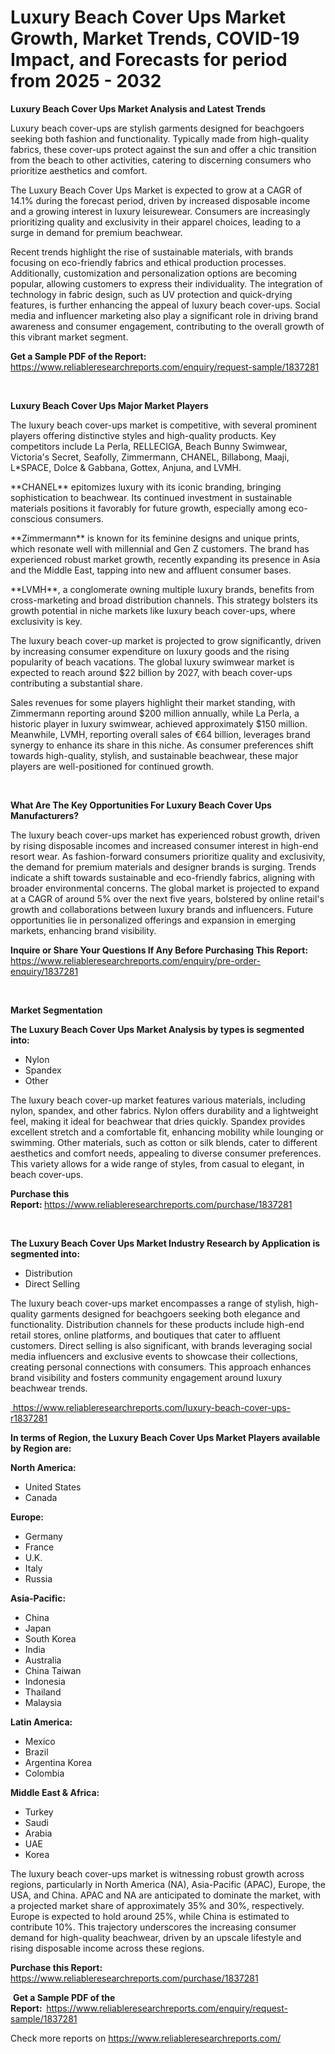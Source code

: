 <p><h1>Luxury Beach Cover Ups Market Growth, Market Trends, COVID-19 Impact, and Forecasts for period from 2025 - 2032</h1></p><p><strong>Luxury Beach Cover Ups Market Analysis and Latest Trends</strong></p>
<p><p>Luxury beach cover-ups are stylish garments designed for beachgoers seeking both fashion and functionality. Typically made from high-quality fabrics, these cover-ups protect against the sun and offer a chic transition from the beach to other activities, catering to discerning consumers who prioritize aesthetics and comfort. </p><p>The Luxury Beach Cover Ups Market is expected to grow at a CAGR of 14.1% during the forecast period, driven by increased disposable income and a growing interest in luxury leisurewear. Consumers are increasingly prioritizing quality and exclusivity in their apparel choices, leading to a surge in demand for premium beachwear. </p><p>Recent trends highlight the rise of sustainable materials, with brands focusing on eco-friendly fabrics and ethical production processes. Additionally, customization and personalization options are becoming popular, allowing customers to express their individuality. The integration of technology in fabric design, such as UV protection and quick-drying features, is further enhancing the appeal of luxury beach cover-ups. Social media and influencer marketing also play a significant role in driving brand awareness and consumer engagement, contributing to the overall growth of this vibrant market segment.</p></p>
<p><strong>Get a Sample PDF of the Report:&nbsp;</strong> <a href="https://www.reliableresearchreports.com/enquiry/request-sample/1837281?utm_campaign=3253&utm_medium=2&utm_source=Github&utm_content=ia&utm_term=05042025&utm_id=luxury-beach-cover-ups">https://www.reliableresearchreports.com/enquiry/request-sample/1837281</a></p>
<p>&nbsp;</p>
<p><strong>Luxury Beach Cover Ups Major Market Players</strong></p>
<p><p>The luxury beach cover-ups market is competitive, with several prominent players offering distinctive styles and high-quality products. Key competitors include La Perla, RELLECIGA, Beach Bunny Swimwear, Victoria's Secret, Seafolly, Zimmermann, CHANEL, Billabong, Maaji, L*SPACE, Dolce & Gabbana, Gottex, Anjuna, and LVMH. </p><p>**CHANEL** epitomizes luxury with its iconic branding, bringing sophistication to beachwear. Its continued investment in sustainable materials positions it favorably for future growth, especially among eco-conscious consumers.</p><p>**Zimmermann** is known for its feminine designs and unique prints, which resonate well with millennial and Gen Z customers. The brand has experienced robust market growth, recently expanding its presence in Asia and the Middle East, tapping into new and affluent consumer bases.</p><p>**LVMH**, a conglomerate owning multiple luxury brands, benefits from cross-marketing and broad distribution channels. This strategy bolsters its growth potential in niche markets like luxury beach cover-ups, where exclusivity is key.</p><p>The luxury beach cover-up market is projected to grow significantly, driven by increasing consumer expenditure on luxury goods and the rising popularity of beach vacations. The global luxury swimwear market is expected to reach around $22 billion by 2027, with beach cover-ups contributing a substantial share.</p><p>Sales revenues for some players highlight their market standing, with Zimmermann reporting around $200 million annually, while La Perla, a historic player in luxury swimwear, achieved approximately $150 million. Meanwhile, LVMH, reporting overall sales of €64 billion, leverages brand synergy to enhance its share in this niche. As consumer preferences shift towards high-quality, stylish, and sustainable beachwear, these major players are well-positioned for continued growth.</p></p>
<p>&nbsp;</p>
<p><strong>What Are The Key Opportunities For Luxury Beach Cover Ups Manufacturers?</strong></p>
<p><p>The luxury beach cover-ups market has experienced robust growth, driven by rising disposable incomes and increased consumer interest in high-end resort wear. As fashion-forward consumers prioritize quality and exclusivity, the demand for premium materials and designer brands is surging. Trends indicate a shift towards sustainable and eco-friendly fabrics, aligning with broader environmental concerns. The global market is projected to expand at a CAGR of around 5% over the next five years, bolstered by online retail's growth and collaborations between luxury brands and influencers. Future opportunities lie in personalized offerings and expansion in emerging markets, enhancing brand visibility.</p></p>
<p><strong>Inquire or Share Your Questions If Any Before Purchasing This Report:</strong> <a href="https://www.reliableresearchreports.com/enquiry/pre-order-enquiry/1837281?utm_campaign=3253&utm_medium=2&utm_source=Github&utm_content=ia&utm_term=05042025&utm_id=luxury-beach-cover-ups">https://www.reliableresearchreports.com/enquiry/pre-order-enquiry/1837281</a></p>
<p>&nbsp;</p>
<p><strong>Market Segmentation</strong></p>
<p><strong>The Luxury Beach Cover Ups Market Analysis by types is segmented into:</strong></p>
<p><ul><li>Nylon</li><li>Spandex</li><li>Other</li></ul></p>
<p><p>The luxury beach cover-up market features various materials, including nylon, spandex, and other fabrics. Nylon offers durability and a lightweight feel, making it ideal for beachwear that dries quickly. Spandex provides excellent stretch and a comfortable fit, enhancing mobility while lounging or swimming. Other materials, such as cotton or silk blends, cater to different aesthetics and comfort needs, appealing to diverse consumer preferences. This variety allows for a wide range of styles, from casual to elegant, in beach cover-ups.</p></p>
<p><strong>Purchase this Report:&nbsp;</strong><a href="https://www.reliableresearchreports.com/purchase/1837281?utm_campaign=3253&utm_medium=2&utm_source=Github&utm_content=ia&utm_term=05042025&utm_id=luxury-beach-cover-ups">https://www.reliableresearchreports.com/purchase/1837281</a></p>
<p>&nbsp;</p>
<p><strong>The Luxury Beach Cover Ups Market Industry Research by Application is segmented into:</strong></p>
<p><ul><li>Distribution</li><li>Direct Selling</li></ul></p>
<p><p>The luxury beach cover-ups market encompasses a range of stylish, high-quality garments designed for beachgoers seeking both elegance and functionality. Distribution channels for these products include high-end retail stores, online platforms, and boutiques that cater to affluent customers. Direct selling is also significant, with brands leveraging social media influencers and exclusive events to showcase their collections, creating personal connections with consumers. This approach enhances brand visibility and fosters community engagement around luxury beachwear trends.</p></p>
<p><a href="https://www.reliableresearchreports.com/luxury-beach-cover-ups-r1837281?utm_campaign=3253&utm_medium=2&utm_source=Github&utm_content=ia&utm_term=05042025&utm_id=luxury-beach-cover-ups">&nbsp;https://www.reliableresearchreports.com/luxury-beach-cover-ups-r1837281</a></p>
<p><strong>In terms of Region, the Luxury Beach Cover Ups Market Players available by Region are:</strong></p>
<p>
    <p> <strong> North America: </strong>
        <ul>
            <li>United States</li>
            <li>Canada</li>
        </ul>
        </p> 
    <p> <strong> Europe: </strong>
        <ul>
            <li>Germany</li>
            <li>France</li>
            <li>U.K.</li>
            <li>Italy</li>
            <li>Russia</li>
        </ul>
        </p> 
    <p> <strong> Asia-Pacific: </strong>
        <ul>
            <li>China</li>
            <li>Japan</li>
            <li>South Korea</li>
            <li>India</li>
            <li>Australia</li>
            <li>China Taiwan</li>
            <li>Indonesia</li>
            <li>Thailand</li>
            <li>Malaysia</li>
        </ul>
        </p> 
    <p> <strong> Latin America: </strong>
        <ul>
            <li>Mexico</li>
            <li>Brazil</li>
            <li>Argentina Korea</li>
            <li>Colombia</li>
        </ul>
        </p> 
    <p> <strong> Middle East & Africa: </strong>
        <ul>
            <li>Turkey</li>
            <li>Saudi</li>
            <li>Arabia</li>
            <li>UAE</li>
            <li>Korea</li>
        </ul>
    </p>
    </p>
<p><p>The luxury beach cover-ups market is witnessing robust growth across regions, particularly in North America (NA), Asia-Pacific (APAC), Europe, the USA, and China. APAC and NA are anticipated to dominate the market, with a projected market share of approximately 35% and 30%, respectively. Europe is expected to hold around 25%, while China is estimated to contribute 10%. This trajectory underscores the increasing consumer demand for high-quality beachwear, driven by an upscale lifestyle and rising disposable income across these regions.</p></p>
<p><strong>Purchase this Report: </strong><a href="https://www.reliableresearchreports.com/purchase/1837281?utm_campaign=3253&utm_medium=2&utm_source=Github&utm_content=ia&utm_term=05042025&utm_id=luxury-beach-cover-ups">https://www.reliableresearchreports.com/purchase/1837281</a></p>
<p>&nbsp;<strong>Get a Sample PDF of the Report:&nbsp;&nbsp;</strong><a href="https://www.reliableresearchreports.com/enquiry/request-sample/1837281?utm_campaign=3253&utm_medium=2&utm_source=Github&utm_content=ia&utm_term=05042025&utm_id=luxury-beach-cover-ups">https://www.reliableresearchreports.com/enquiry/request-sample/1837281</a></p>
<p><strong></strong></p>
<p>Check more reports on <a href="https://www.reliableresearchreports.com/?utm_campaign=3253&utm_medium=2&utm_source=Github&utm_content=ia&utm_term=05042025&utm_id=luxury-beach-cover-ups">https://www.reliableresearchreports.com/</a></p>